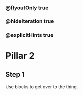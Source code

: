 ### @flyoutOnly true
### @hideIteration true
### @explicitHints true

# Pillar 2

## Step 1
Use blocks to get over to the thing.

<!-- ```ghost
    artemis.roverMoveA12()
    artemis.mineAsteroidA12()
```
```template
    //
```

```package
artemis-ts=github:ReWrite-Media/artemis-ts#v0.0.66
``` -->